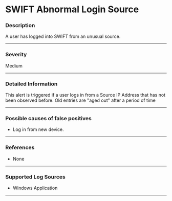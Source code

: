 # SWIFT Abnormal Login Source
### Description

A user has logged into SWIFT from an unusual source.

-------------------
### Severity

Medium

-------------------
### Detailed Information

This alert is triggered if a user logs in from a Source IP Address that has not been observed before. Old entries are "aged out" after a period of time

-------------------
### Possible causes of false positives

- Log in from new device.

-------------------
### References

- None

-------------------
### Supported Log Sources

- Windows Application

-------------------
